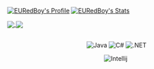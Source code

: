 [![EURedBoy's Profile](https://github-readme-stats.vercel.app/api?username=EURedBoy&theme=tokyonight)](https://github.com/EURedBoy/EURedBoy/) 
[![EURedBoy's Stats](https://github-readme-stats.vercel.app/api/top-langs/?username=EURedBoy&theme=tokyonight)](https://github.com/EURedBoy/EURedBoy/)

<a href="https://github.com/EURedBoy/IMqtt">
  <img align="center" src="https://github-readme-stats.vercel.app/api/pin/?username=EURedBoy&repo=IMqtt&theme=tokyonight" />
</a>
<a href="https://github.com/EURedBoy/WeatherApp">
  <img align="center" src="https://github-readme-stats.vercel.app/api/pin/?username=EURedBoy&repo=WeatherApp&theme=tokyonight" />
</a>
<br></br>
<p align="center">
    <img alt="Java" src="https://img.shields.io/badge/java-%23ED8B00.svg?&style=for-the-badge&logo=java&logoColor=white"/>
    <img alt="C#" src="https://camo.githubusercontent.com/bbae65b6de4a3ba26fbeaf00e347900385400dcd092e8b4e0f795853d24a24e3/68747470733a2f2f696d672e736869656c64732e696f2f62616467652f632532332d2532333233393132302e7376673f7374796c653d666f722d7468652d6261646765266c6f676f3d632d7368617270266c6f676f436f6c6f723d7768697465"/>
  <img alt=".NET" src="https://img.shields.io/badge/java-%23ED8B00.svg?&style=for-the-badge&logo=dotnet&logoColor=white"/>
</p>
<p align="center">
    <img alt="Intellij" src="https://img.shields.io/badge/IntelliJIDEA-000000.svg&style=for-the-badge&logo=intellij-idea&logoColor=white"/>
    <img alt"VisualStudioCode" src"https://img.shields.io/badge/visualstudiocode-2FA4F2.svg?style=for-the-badge&logo=visualstudiocode&logoColor=white"/>
</p>

<!-- # EURedBoy

<p>☕️ | Java developer</p>
<p>💻 | C# developer</p>

[![EURedBoy's GitHub stats](https://github-readme-stats.vercel.app/api?username=EURedBoy&theme=tokyonight)](https://github.com/anuraghazra/github-readme-stats)
[⠀](https://github.com/EURedBoy)
[![ThreeWhi's GitHub stats](https://github-readme-stats.vercel.app/api/top-langs/?username=EURedBoy&theme=tokyonight)](https://github.com/EURedBoy/EURedBoy/)

<div>
  <a href="https://github.com/YumaHisai/">
    <img height="350" src="https://i.imgur.com/OUXal4M.png">
  </a>
  ⠀⠀⠀
  <a href="https://github.com/SpeedersCoders">⠀⠀⠀
    <img height="140" src="https://i.imgur.com/Fpll68w.png">
  </a>
    ⠀⠀⠀
  <a href="https://github.com/EURedBoy/">⠀⠀⠀
    <img height="350" src="https://i.imgur.com/ge0064W.png">
  </a>
</div> -->

<!-- <a href="https://github.com/EURedBoy/IMqtt">
  <img align="center" src="https://github-readme-stats.vercel.app/api/pin/?username=ThreeWhi&repo=Gangs&theme=tokyonight" />
</a> -->
